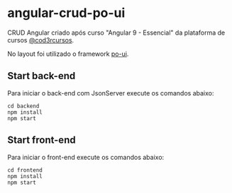 # angular-crud-po-ui
CRUD Angular criado após curso "Angular 9 - Essencial" da plataforma de cursos [@cod3rcursos](https://www.cod3r.com.br/).

No layout foi utilizado o framework [po-ui](http://po-ui.io/).

## Start back-end
Para iniciar o back-end com JsonServer execute os comandos abaixo:

```
cd backend
npm install
npm start
```

## Start front-end
Para iniciar o front-end execute os comandos abaixo:

```
cd frontend
npm install
npm start
```
